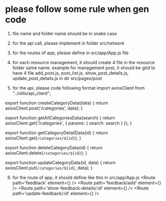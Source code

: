 


# please follow some rule when gen code
1. file name and folder name should be in snake case
2. for the api call, please implement in folder src/network
3. for the routes of app, please define in src/app/App.js file
4. for each resource management, it should create 4 file in the resource folder same name. example for management post, it should be gôd to have 4 file add_post.js, post_list.js, show_post_details.js, update_post_details.js in dir src/pages/post

5. for the api, please code following format
import axiosClient from "../utils/api_client";

export function createCategoryData(data) {
    return axiosClient.post('/categories', data);
}

export function getAllCategoriesData(search) {
    return axiosClient.get('/categories', { params: { search: search } });
}

export function getCategoryDetailData(id) {
    return axiosClient.get(`/categories/${id}`);
}

export function deleteCategoryData(id) {
    return axiosClient.delete(`/categories/${id}`);
}

export function updateCategoryData(id, data) {
    return axiosClient.put(`/categories/${id}`, data);
}

6. for the route of app, it should define like this in src/app/App.js
<Route path='feedback' element={<FeedbackList />} />
<Route path='feedback/add' element={<FeedbackForm />} />
<Route path='show-feedback-details/:id' element={<FeedbackDetail />} />
<Route path='update-feedback/:id' element={<FeedbackForm />} />


